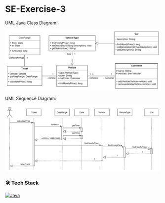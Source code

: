 # SE-Exercise-3

UML Java Class Diagram: <br>

![UML Java Class Diagram](https://github.com/paraskevasleivadaros/SE-Exercise-3/blob/master/%CE%94%CE%B9%CE%AC%CE%B3%CF%81%CE%B1%CE%BC%CE%BC%CE%B1%20%CE%9A%CE%BB%CE%AC%CF%83%CE%B5%CF%89%CE%BD.png)

UML Sequence Diagram: <br>

![Sequence Diagram](https://github.com/paraskevasleivadaros/SE-Exercise-3/blob/master/%CE%94%CE%B9%CE%AC%CE%B3%CF%81%CE%B1%CE%BC%CE%BC%CE%B1%20%CE%91%CE%BA%CE%BF%CE%BB%CE%BF%CF%85%CE%B8%CE%AF%CE%B1%CF%82%20%CF%84%CE%B7%CF%82%20%CE%9C%CE%B5%CE%B8%CF%8C%CE%B4%CE%BF%CF%85%20calculatePrice%20%CF%84%CE%B7%CF%82%20%CE%BA%CE%BB%CE%AC%CF%83%CE%B7%CF%82%20Ticket.png)

### 🛠️ Tech Stack
[![Java](https://skillicons.dev/icons?i=java)](https://oracle.com/java/)
